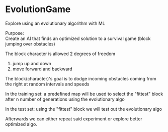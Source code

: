 # EvolutionGame

Explore using an evolutionary algorithm with ML 

Purpose:  
Create an AI that finds an optimized solution to a survival 
game (block jumping over obstacles) 

The block character is allowed 2 degrees of freedom
1. jump up and down
2. move forward and backward

The block(character)'s goal is to dodge incoming obstacles coming
from the right at random intervals and speeds

In the training set:
a predefined map will be used to select the "fittest" block after
n number of generations using the evolutionary algo

In the test set:
using the "fittest" block we will test out the evolutionary algo

Afterwards we can either repeat said experiment or explore better optimized algo. 
